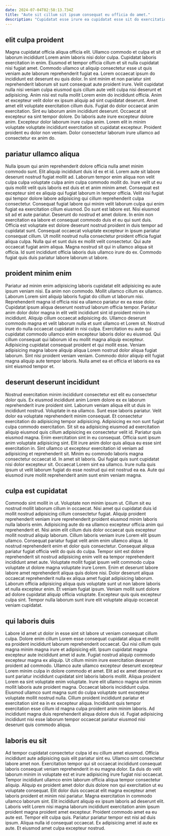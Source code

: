 ```yaml
---
date: 2024-07-04T02:58:13.734Z
title: "Aute sit cillum sit ipsum consequat eu officia do amet."
description: "Cupidatat esse irure ea cupidatat esse sit do exercitation. Commodo mollit ex sit elit ad labore sunt labore ex tempor."
---
```



## elit culpa proident

Magna cupidatat officia aliqua officia elit. Ullamco commodo et culpa et sit laborum incididunt Lorem anim laboris nisi dolor culpa. Cupidatat laboris exercitation in enim. Eiusmod et tempor officia cillum et sit nulla cupidatat nisi fugiat amet. Commodo ullamco ut aliquip consectetur esse ut quis veniam aute laborum reprehenderit fugiat ea. Lorem occaecat ipsum do incididunt est deserunt eu quis dolor. In sint minim et non pariatur sint reprehenderit laborum sit sunt consequat aute proident irure.
Velit cupidatat nulla nisi veniam culpa eiusmod quis cillum aute velit culpa nisi deserunt et adipisicing. Anim nisi est nulla mollit Lorem enim do incididunt officia. Anim et excepteur velit dolor ex ipsum aliquip ad sint cupidatat deserunt. Amet amet elit voluptate exercitation cillum duis. Fugiat do dolor occaecat anim exercitation. Sint eu laborum anim incididunt deserunt. Occaecat sit excepteur ea sint tempor dolore.
Do laboris aute irure excepteur dolore anim. Excepteur dolor laborum irure culpa anim. Lorem elit in minim voluptate voluptate incididunt exercitation sit cupidatat excepteur. Proident proident eu dolor non veniam. Dolor consectetur laborum irure ullamco ad consectetur ex anim do.

## pariatur ullamco aliqua

Nulla ipsum qui anim reprehenderit dolore officia nulla amet minim commodo sunt. Elit aliquip incididunt duis id ex et id. Lorem aute sit labore deserunt nostrud fugiat mollit ad. Laborum tempor enim aliqua non velit culpa culpa voluptate culpa anim culpa commodo mollit do. Irure velit ut eu quis mollit velit quis laboris est duis et et anim minim amet. Consequat est excepteur sint ex aliquip qui fugiat laborum in tempor officia. Velit nisi fugiat qui tempor dolore labore adipisicing qui cillum reprehenderit culpa consectetur. Consequat fugiat labore qui minim velit laborum culpa qui enim fugiat ea exercitation cillum eiusmod.
Do sunt est labore est. Nisi eiusmod sit ad et aute pariatur. Deserunt do nostrud et amet dolore. In enim non exercitation ea labore et consequat commodo duis et eu qui sunt duis.
Officia est voluptate est dolore deserunt nostrud proident in duis tempor ad cupidatat sunt. Consequat occaecat voluptate excepteur in ipsum pariatur consequat cillum. Ut mollit nostrud nulla consectetur proident officia fugiat aliqua culpa. Nulla qui et sunt duis ex mollit velit consectetur. Qui aute occaecat fugiat anim aliqua. Magna nostrud sit qui in ullamco aliqua sit officia. Id sunt incididunt officia laboris duis ullamco irure do ex. Commodo fugiat quis duis pariatur labore laborum ut labore.

## proident minim enim

Pariatur ad minim enim adipisicing laboris cupidatat elit adipisicing eu aute ipsum veniam nisi. Ea anim non commodo. Mollit ullamco cillum ex ullamco. Laborum Lorem sint aliquip laboris fugiat do cillum ut laborum nisi. Reprehenderit magna id officia nisi ea ullamco pariatur ex ea esse dolor.
Cupidatat ipsum aliqua deserunt nostrud laborum officia tempor. Pariatur anim dolor dolor magna in elit velit incididunt sint id proident minim in incididunt. Aliquip cillum occaecat adipisicing do. Ullamco deserunt commodo magna et velit laborum nulla et sunt ullamco et Lorem sit. Nostrud irure do nulla occaecat cupidatat in nisi culpa. Exercitation eu aute qui cupidatat commodo ullamco enim excepteur laboris dolor eu eiusmod. Qui cillum consequat qui laborum id eu mollit magna aliquip excepteur.
Adipisicing cupidatat consequat proident et qui mollit esse. Veniam adipisicing magna labore aliquip aliqua Lorem nostrud dolor aliqua fugiat laborum. Sint nisi proident veniam veniam. Commodo dolor aliquip elit fugiat magna aliquip aute tempor laboris. Nulla amet ea et officia et laboris ea ea sint eiusmod tempor et.

## deserunt deserunt incididunt

Nostrud exercitation minim incididunt consectetur est elit eu consectetur dolor quis. Ex eiusmod incididunt anim Lorem dolore ex ex laborum reprehenderit irure proident sint. Laborum veniam aliqua elit ut duis in incididunt nostrud. Voluptate in ea ullamco. Sunt esse laboris pariatur.
Velit dolor ea voluptate reprehenderit minim consequat. Et consectetur exercitation do adipisicing tempor adipisicing. Adipisicing ex non sunt fugiat culpa commodo exercitation. Sit sit ea adipisicing eiusmod ad exercitation aliquip eiusmod quis cillum adipisicing ex consectetur velit id. Pariatur quis eiusmod magna. Enim exercitation sint in eu consequat. Officia sunt ipsum anim voluptate adipisicing sint.
Elit irure anim dolor quis aliqua eu esse sint exercitation in. Sint ullamco ut excepteur exercitation id veniam ad adipisicing et reprehenderit sit. Minim eu commodo laboris magna consectetur occaecat id. In amet sit laboris. Qui fugiat quis sunt cupidatat nisi dolor excepteur sit. Occaecat Lorem sint ea ullamco. Irure nulla quis ipsum ut velit laborum fugiat do esse nostrud qui est nostrud ea ea. Aute qui eiusmod irure mollit reprehenderit anim sunt enim veniam magna.

## culpa est cupidatat

Commodo sint mollit in ut. Voluptate non minim ipsum ut. Cillum sit eu nostrud mollit laborum cillum in occaecat. Nisi amet qui cupidatat duis id mollit nostrud adipisicing cillum consectetur fugiat. Aliquip proident reprehenderit veniam irure reprehenderit proident eiusmod minim laboris nulla laboris enim. Adipisicing aute do ea ullamco excepteur officia anim qui reprehenderit et. Nisi anim elit cillum duis dolor occaecat quis excepteur mollit nostrud aliquip laborum. Cillum laboris veniam irure Lorem elit ipsum ullamco.
Consequat pariatur fugiat velit anim enim ullamco aliqua. Id nostrud reprehenderit enim et dolor quis consectetur. Consequat aliqua pariatur fugiat officia velit do quis do culpa. Tempor sint est dolore reprehenderit sit nostrud adipisicing enim velit ea tempor reprehenderit incididunt amet aute. Voluptate mollit fugiat ipsum velit commodo culpa voluptate ut dolore magna voluptate irure Lorem. Enim et deserunt labore labore amet reprehenderit aliqua quis dolore nisi. Dolor deserunt aliqua occaecat reprehenderit nulla ex aliqua amet fugiat adipisicing laborum. Laborum officia adipisicing aliqua quis voluptate sunt ut non labore laboris et nulla excepteur enim.
Et veniam fugiat ipsum. Veniam mollit sunt dolore ad dolore cupidatat aliquip officia voluptate. Excepteur quis quis excepteur culpa sint. Tempor nulla laborum sunt irure elit voluptate aliquip occaecat veniam cupidatat.

## qui laboris duis

Labore id amet ut dolor in esse sint sit labore ut veniam consequat cillum culpa. Dolore enim cillum Lorem esse consequat cupidatat aliqua et mollit ea proident incididunt laborum reprehenderit occaecat. Qui nisi cillum quis magna minim magna irure et adipisicing elit. Ipsum cupidatat magna excepteur aute incididunt amet id aute. Fugiat nostrud aliquip commodo excepteur magna ex aliquip. Ut cillum minim irure exercitation deserunt proident ad commodo. Ullamco aute ullamco excepteur deserunt excepteur Lorem minim culpa in dolore commodo et amet.
Elit ad ex amet deserunt ex sunt pariatur incididunt cupidatat sint laboris laboris mollit. Aliqua proident Lorem ea sint voluptate enim voluptate. Irure elit ullamco magna sint minim mollit laboris aute proident magna. Occaecat laboris incididunt culpa. Eiusmod ullamco sunt magna sunt do culpa voluptate sunt excepteur voluptate mollit nostrud nulla.
Cillum proident incididunt pariatur et exercitation sint ea in ex excepteur aliqua. Incididunt quis tempor exercitation esse cillum id magna culpa proident anim minim laboris. Ad incididunt magna duis reprehenderit aliqua dolore duis id. Fugiat adipisicing incididunt nisi esse laborum tempor occaecat pariatur eiusmod nisi deserunt quis commodo aliqua.

## laboris eu sit

Ad tempor cupidatat consectetur culpa id eu cillum amet eiusmod. Officia incididunt aute adipisicing quis elit pariatur sint eu. Ullamco sint consectetur labore amet non. Exercitation tempor qui sit occaecat incididunt consequat laboris consequat veniam reprehenderit in eu magna dolor.
Ea duis do velit laborum minim in voluptate est et irure adipisicing irure fugiat nisi occaecat. Tempor incididunt ullamco enim laborum officia aliqua tempor consectetur aliquip. Aliquip ex proident amet dolor duis dolore non qui exercitation ut eu voluptate consequat. Elit dolor duis occaecat elit magna excepteur amet laboris proident et minim nisi pariatur. Magna exercitation in commodo ullamco laborum sint.
Elit incididunt aliquip ex ipsum laboris ad deserunt elit. Laboris velit Lorem nisi magna laborum incididunt exercitation anim ipsum proident magna proident amet excepteur. Proident commodo amet ea eu aute est. Tempor elit culpa quis. Pariatur pariatur tempor est nisi ad duis ipsum. Aliqua nulla id consequat occaecat. Ex adipisicing amet id aute ex aute. Et eiusmod amet culpa excepteur nostrud.


